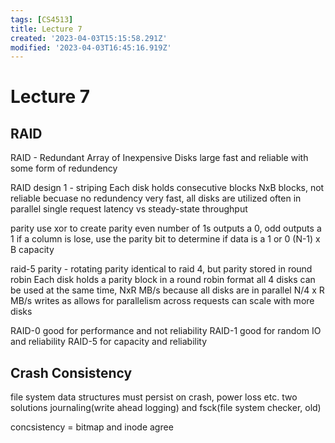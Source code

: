 ```yaml
---
tags: [CS4513]
title: Lecture 7
created: '2023-04-03T15:15:58.291Z'
modified: '2023-04-03T16:45:16.919Z'
---
```


# Lecture 7
## RAID
RAID - Redundant Array of Inexpensive Disks
large fast and reliable with some form of redundency

RAID design 1 - striping
Each disk holds consecutive blocks
NxB blocks, not reliable becuase no redundency
very fast, all disks are utilized often in parallel
single request latency vs steady-state throughput

parity
use xor to create parity
even number of 1s outputs a 0, odd outputs a 1
if a column is lose, use the parity bit to determine if data is a 1 or 0
(N-1) x B capacity

raid-5 parity - rotating parity
identical to raid 4, but parity stored in round robin
Each disk holds a parity block in a round robin format
all 4 disks can be used at the same time, 
NxR MB/s because all disks are in parallel
N/4 x R MB/s writes as allows for parallelism across requests
can scale with more disks

RAID-0 good for performance and not reliability
RAID-1 good for random IO and reliability
RAID-5 for capacity and reliability

## Crash Consistency
file system data structures must persist on crash, power loss etc. 
two solutions
journaling(write ahead logging) and fsck(file system checker, old)

concsistency = bitmap and inode agree
























